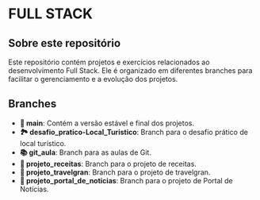 # FULL STACK

## Sobre este repositório

Este repositório contém projetos e exercícios relacionados ao desenvolvimento Full Stack. Ele é organizado em diferentes branches para facilitar o gerenciamento e a evolução dos projetos.

## Branches

- **🌟 main**: Contém a versão estável e final dos projetos.
- **🏞️ desafio_pratico-Local_Turistico**: Branch para o desafio prático de local turístico.
- **📚 git_aula**: Branch para as aulas de Git.
- **🍲 projeto_receitas**: Branch para o projeto de receitas.
- **🧳 projeto_travelgran**: Branch para o projeto de travelgran.
- **📖 projeto_portal_de_noticias**: Branch para o projeto de Portal de Notícias.
